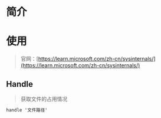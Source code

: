 # 简介

# 使用

> 官网：[https://learn.microsoft.com/zh-cn/sysinternals/](https://learn.microsoft.com/zh-cn/sysinternals/)
## Handle
> 获取文件的占用情况
``` cmd
handle '文件路径'
```
